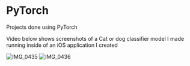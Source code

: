 # PyTorch
Projects done using PyTorch

Video below shows screenshots of a Cat or dog classifier model I made running inside of an iOS application I created


![IMG_0435](https://user-images.githubusercontent.com/53010808/119571339-17e30580-bd66-11eb-8ca9-247e918a6c94.PNG)
![IMG_0436](https://user-images.githubusercontent.com/53010808/119571443-321ce380-bd66-11eb-8e13-487164cecb18.PNG)


